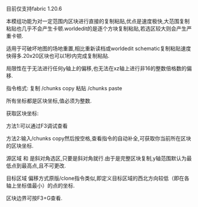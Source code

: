 目前仅支持fabric 1.20.6

本模组功能为对一定范围内区块进行直接的复制粘贴,优点是速度极快,大范围复制粘贴也几乎不会产生卡顿.worldedit的是逐个方块复制粘贴,若选区较大则会产生严重卡顿.

适用于可破坏地图的场地重置,相比重新读档或worldedit schematic复制粘贴速度快得多.20x20区块也可以1秒内完成复制粘贴.

局限性在于无法进行任何y轴上的偏移,也无法在xz轴上进行非16的整数倍格数的偏移.



指令格式:
复制
/chunks copy <x1> <z1> <x2> <z2>
粘贴
/chunks paste <x3> <z3>



所有坐标都是区块坐标,值必须为整数.

获取区块坐标:

方法1:可以通过F3调试查看

方法2:输入/chunks copy然后按空格,查看指令的自动补全,可获取你当前所在区块的区块坐标.



源区域 <x1> <z1>和<x2> <z2> 是斜对角选区,只要是斜对角就行.由于是完整区块复制,y轴范围默认为最低点到最高点,且不可更改.

目标区域 <x3> <z3> 偏移方式原版/clone指令类似,即定义目标区域的西北方向较低（即在各轴上坐标值最小）的点的坐标.

区块边界可按F3+G查看.
